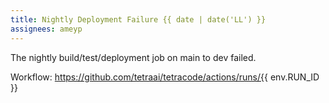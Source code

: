 ```yaml
---
title: Nightly Deployment Failure {{ date | date('LL') }}
assignees: ameyp
---
```

The nightly build/test/deployment job on main to dev failed.

Workflow: https://github.com/tetraai/tetracode/actions/runs/{{ env.RUN_ID }}
